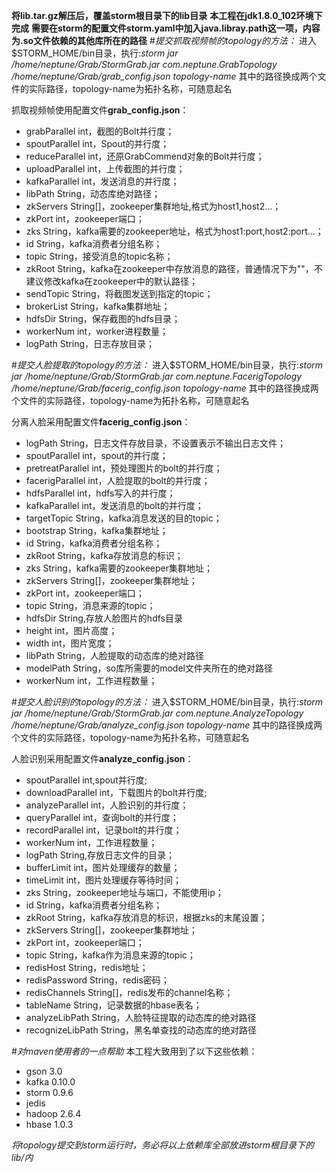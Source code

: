 **将lib.tar.gz解压后，覆盖storm根目录下的lib目录**
**本工程在jdk1.8.0_102环境下完成**
**需要在storm的配置文件storm.yaml中加入java.libray.path这一项，内容为.so文件依赖的其他库所在的路径**
#*提交抓取视频帧的topology的方法：*
进入$STORM_HOME/bin目录，执行:*storm jar /home/neptune/Grab/StormGrab.jar com.neptune.GrabTopology /home/neptune/Grab/grab_config.json topology-name*
其中的路径换成两个文件的实际路径，topology-name为拓扑名称，可随意起名

抓取视频帧使用配置文件**grab_config.json**：
- grabParallel	int，截图的Bolt并行度；
- spoutParallel	int，Spout的并行度；
- reduceParallel	int，还原GrabCommend对象的Bolt并行度；
- uploadParallel	int，上传截图的并行度；
- kafkaParallel	int，发送消息的并行度；
- libPath	String，动态库绝对路径；
- zkServers	String[]，zookeeper集群地址,格式为host1,host2...；
- zkPort	int，zookeeper端口；
- zks	String，kafka需要的zookeeper地址，格式为host1:port,host2:port...；
- id	String，kafka消费者分组名称；
- topic	String，接受消息的topic名称；
- zkRoot	String，kafka在zookeeper中存放消息的路径，普通情况下为""，不建议修改kafka在zookeeper中的默认路径；
- sendTopic	String，将截图发送到指定的topic；
- brokerList	String，kafka集群地址；
- hdfsDir	String，保存截图的hdfs目录；
- workerNum	int，worker进程数量；
- logPath	String，日志存放目录；

#*提交人脸提取的topology的方法：*
进入$STORM_HOME/bin目录，执行:*storm jar /home/neptune/Grab/StormGrab.jar com.neptune.FacerigTopology /home/neptune/Grab/facerig_config.json topology-name*
其中的路径换成两个文件的实际路径，topology-name为拓扑名称，可随意起名

分离人脸采用配置文件**facerig_config.json**：
- logPath    String，日志文件存放目录，不设置表示不输出日志文件；
- spoutParallel  int，spout的并行度；
- pretreatParallel   int，预处理图片的bolt的并行度；
- facerigParallel    int，人脸提取的bolt的并行度；
- hdfsParallel  int，hdfs写入的并行度；
- kafkaParallel	int，发送消息的bolt的并行度；
- targetTopic	String，kafka消息发送的目的topic；
- bootstrap	String，kafka集群地址；
- id	String，kafka消费者分组名称；
- zkRoot	String，kafka存放消息的标识；
- zks	String，kafka需要的zookeeper集群地址；
- zkServers	String[]，zookeeper集群地址；
- zkPort	int，zookeeper端口；
- topic	String，消息来源的topic；
- hdfsDir	String,存放人脸图片的hdfs目录
- height	int，图片高度；
- width	int，图片宽度；
- libPath	String，人脸提取的动态库的绝对路径
- modelPath	String，so库所需要的model文件夹所在的绝对路径
- workerNum	int，工作进程数量；

#*提交人脸识别的topology的方法：*
进入$STORM_HOME/bin目录，执行:*storm jar /home/neptune/Grab/StormGrab.jar com.neptune.AnalyzeTopology /home/neptune/Grab/analyze_config.json topology-name*
其中的路径换成两个文件的实际路径，topology-name为拓扑名称，可随意起名

人脸识别采用配置文件**analyze_config.json**：
- spoutParallel	int,spout并行度;
- downloadParallel	int，下载图片的bolt并行度;
- analyzeParallel	int，人脸识别的并行度；
- queryParallel	int，查询bolt的并行度；
- recordParallel	int，记录bolt的并行度；
- workerNum	int，工作进程数量；
- logPath	String,存放日志文件的目录；
- bufferLimit	int，图片处理缓存的数量；
- timeLimit	int，图片处理缓存等待时间；
- zks	String，zookeeper地址与端口，不能使用ip；
- id	String，kafka消费者分组名称；
- zkRoot	String，kafka存放消息的标识，根据zks的末尾设置；
- zkServers	String[]，zookeeper集群地址；
- zkPort	int，zookeeper端口；
- topic	String，kafka作为消息来源的topic；
- redisHost	String，redis地址；
- redisPassword	String，redis密码；
- redisChannels	String[]，redis发布的channel名称；
- tableName	String，记录数据的hbase表名；
- analyzeLibPath	String，人脸特征提取的动态库的绝对路径
- recognizeLibPath	String，黑名单查找的动态库的绝对路径

#*对maven使用者的一点帮助*
本工程大致用到了以下这些依赖：
- gson 3.0
- kafka 0.10.0
- storm 0.9.6
- jedis
- hadoop 2.6.4
- hbase 1.0.3

*将topology提交到storm运行时，务必将以上依赖库全部放进storm根目录下的lib/内*
